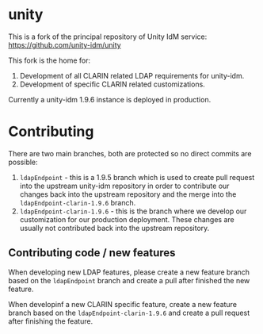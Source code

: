 # unity
This is a fork of the principal repository of Unity IdM service: https://github.com/unity-idm/unity

This fork is the home for:
1. Development of all CLARIN related LDAP requirements for unity-idm. 
1. Development of specific CLARIN related customizations.

Currently a unity-idm 1.9.6 instance is deployed in production.

# Contributing

 There are two main branches, both are protected so no direct commits are possible:

1. `ldapEndpoint` - this is a 1.9.5 branch which is used to create pull request into the upstream unity-idm repository in order to contribute our changes back into the upstream repository and the merge into the `ldapEndpoint-clarin-1.9.6` branch.
2. `ldapEndpoint-clarin-1.9.6` - this is the branch where we develop our customization for our production deployment. These 
changes are usually not contributed back into the upstream repository.

## Contributing code / new features

When developing new LDAP features, please create a new feature branch based on the `ldapEndpoint` branch and create a pull 
after finished the new feature.

When developinf a new CLARIN specific feature, create a new feature branch based on the `ldapEndpoint-clarin-1.9.6` and create
a pull request after finishing the feature.

